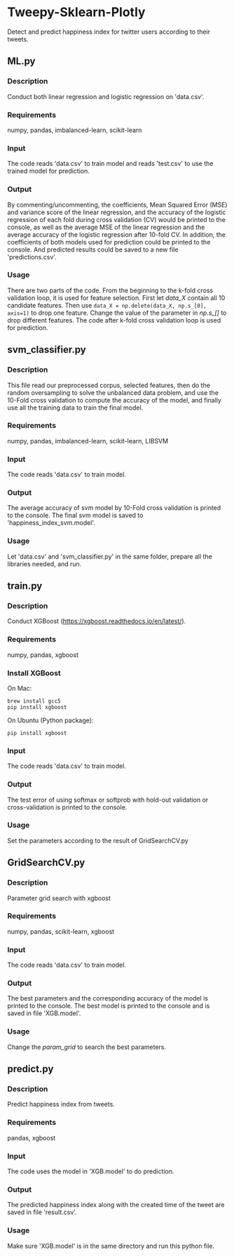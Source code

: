 # Tweepy-Sklearn-Plotly
Detect and predict happiness index for twitter users according to their tweets.

## ML.py
### Description
Conduct both linear regression and logistic regression on 'data.csv'.
### Requirements
numpy, pandas, imbalanced-learn, scikit-learn
### Input
The code reads 'data.csv' to train model and reads 'test.csv' to use the trained model for prediction.
### Output
By commenting/uncommenting, the coefficients, Mean Squared Error (MSE) and variance score of the linear regression, and the accuracy of the logistic regression of each fold during cross validation (CV) would be printed to the console, as well as the average MSE of the linear regression and the average accuracy of the logistic regression after 10-fold CV. In addition, the coefficients of both models used for prediction could be printed to the console. And predicted results could be saved to a new file 'predictions.csv'.
### Usage
There are two parts of the code. From the beginning to the k-fold cross validation loop, it is used for feature selection. First let *data_X* contain all 10 candidate features. Then use ```data_X = np.delete(data_X, np.s_[0], axis=1)``` to drop one feature. Change the value of the parameter in *np.s_[]* to drop different features. The code after k-fold cross validation loop is used for prediction. 

## svm_classifier.py
### Description
This file read our preprocessed corpus, selected features, then do the random oversampling to solve the
unbalanced data problem, and use the 10-Fold cross validation to compute the accuracy of the model, and finally use all
the training data to train the final model.
### Requirements
numpy, pandas, imbalanced-learn, scikit-learn, LIBSVM
### Input
The code reads 'data.csv' to train model.
### Output
The average accuracy of svm model by 10-Fold cross validation is printed to the console. The final svm model is saved to 'happiness_index_svm.model'.
### Usage
Let 'data.csv' and 'svm_classifier.py' in the same folder, prepare all the libraries needed, and run.

## train.py
### Description
Conduct XGBoost (https://xgboost.readthedocs.io/en/latest/).
### Requirements
numpy, pandas, xgboost
### Install XGBoost
On Mac:
```
brew install gcc5
pip install xgboost
```
On Ubuntu (Python package):
```
pip install xgboost
```
### Input
The code reads 'data.csv' to train model.
### Output
The test error of using softmax or softprob with hold-out validation or cross-validation is printed to the console.
### Usage
Set the parameters according to the result of GridSearchCV.py

## GridSearchCV.py
### Description
Parameter grid search with xgboost
### Requirements
numpy, pandas, scikit-learn, xgboost
### Input
The code reads 'data.csv' to train model.
### Output
The best parameters and the corresponding accuracy of the model is printed to the console. The best model is printed to the console and is saved in file 'XGB.model'.
### Usage
Change the *param_grid* to search the best parameters.

## predict.py
### Description
Predict happiness index from tweets.
### Requirements
pandas, xgboost
### Input
The code uses the model in 'XGB.model' to do prediction.
### Output
The predicted happiness index along with the created time of the tweet are saved in file 'result.csv'.
### Usage
Make sure 'XGB.model' is in the same directory and run this python file.
